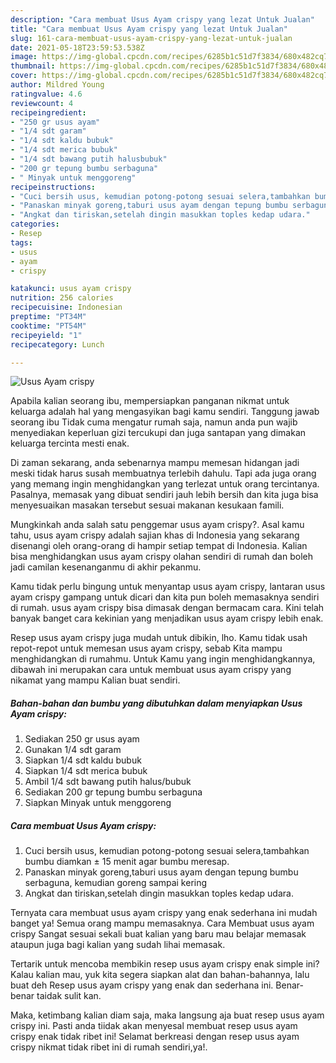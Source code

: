 ```yaml
---
description: "Cara membuat Usus Ayam crispy yang lezat Untuk Jualan"
title: "Cara membuat Usus Ayam crispy yang lezat Untuk Jualan"
slug: 161-cara-membuat-usus-ayam-crispy-yang-lezat-untuk-jualan
date: 2021-05-18T23:59:53.538Z
image: https://img-global.cpcdn.com/recipes/6285b1c51d7f3834/680x482cq70/usus-ayam-crispy-foto-resep-utama.jpg
thumbnail: https://img-global.cpcdn.com/recipes/6285b1c51d7f3834/680x482cq70/usus-ayam-crispy-foto-resep-utama.jpg
cover: https://img-global.cpcdn.com/recipes/6285b1c51d7f3834/680x482cq70/usus-ayam-crispy-foto-resep-utama.jpg
author: Mildred Young
ratingvalue: 4.6
reviewcount: 4
recipeingredient:
- "250 gr usus ayam"
- "1/4 sdt garam"
- "1/4 sdt kaldu bubuk"
- "1/4 sdt merica bubuk"
- "1/4 sdt bawang putih halusbubuk"
- "200 gr tepung bumbu serbaguna"
- " Minyak untuk menggoreng"
recipeinstructions:
- "Cuci bersih usus, kemudian potong-potong sesuai selera,tambahkan bumbu diamkan ± 15 menit agar bumbu meresap."
- "Panaskan minyak goreng,taburi usus ayam dengan tepung bumbu serbaguna, kemudian goreng sampai kering"
- "Angkat dan tiriskan,setelah dingin masukkan toples kedap udara."
categories:
- Resep
tags:
- usus
- ayam
- crispy

katakunci: usus ayam crispy 
nutrition: 256 calories
recipecuisine: Indonesian
preptime: "PT34M"
cooktime: "PT54M"
recipeyield: "1"
recipecategory: Lunch

---
```



![Usus Ayam crispy](https://img-global.cpcdn.com/recipes/6285b1c51d7f3834/680x482cq70/usus-ayam-crispy-foto-resep-utama.jpg)

Apabila kalian seorang ibu, mempersiapkan panganan nikmat untuk keluarga adalah hal yang mengasyikan bagi kamu sendiri. Tanggung jawab seorang ibu Tidak cuma mengatur rumah saja, namun anda pun wajib menyediakan keperluan gizi tercukupi dan juga santapan yang dimakan keluarga tercinta mesti enak.

Di zaman  sekarang, anda sebenarnya mampu memesan hidangan jadi meski tidak harus susah membuatnya terlebih dahulu. Tapi ada juga orang yang memang ingin menghidangkan yang terlezat untuk orang tercintanya. Pasalnya, memasak yang dibuat sendiri jauh lebih bersih dan kita juga bisa menyesuaikan masakan tersebut sesuai makanan kesukaan famili. 



Mungkinkah anda salah satu penggemar usus ayam crispy?. Asal kamu tahu, usus ayam crispy adalah sajian khas di Indonesia yang sekarang disenangi oleh orang-orang di hampir setiap tempat di Indonesia. Kalian bisa menghidangkan usus ayam crispy olahan sendiri di rumah dan boleh jadi camilan kesenanganmu di akhir pekanmu.

Kamu tidak perlu bingung untuk menyantap usus ayam crispy, lantaran usus ayam crispy gampang untuk dicari dan kita pun boleh memasaknya sendiri di rumah. usus ayam crispy bisa dimasak dengan bermacam cara. Kini telah banyak banget cara kekinian yang menjadikan usus ayam crispy lebih enak.

Resep usus ayam crispy juga mudah untuk dibikin, lho. Kamu tidak usah repot-repot untuk memesan usus ayam crispy, sebab Kita mampu menghidangkan di rumahmu. Untuk Kamu yang ingin menghidangkannya, dibawah ini merupakan cara untuk membuat usus ayam crispy yang nikamat yang mampu Kalian buat sendiri.

<!--inarticleads1-->

##### Bahan-bahan dan bumbu yang dibutuhkan dalam menyiapkan Usus Ayam crispy:

1. Sediakan 250 gr usus ayam
1. Gunakan 1/4 sdt garam
1. Siapkan 1/4 sdt kaldu bubuk
1. Siapkan 1/4 sdt merica bubuk
1. Ambil 1/4 sdt bawang putih halus/bubuk
1. Sediakan 200 gr tepung bumbu serbaguna
1. Siapkan  Minyak untuk menggoreng




<!--inarticleads2-->

##### Cara membuat Usus Ayam crispy:

1. Cuci bersih usus, kemudian potong-potong sesuai selera,tambahkan bumbu diamkan ± 15 menit agar bumbu meresap.
1. Panaskan minyak goreng,taburi usus ayam dengan tepung bumbu serbaguna, kemudian goreng sampai kering
1. Angkat dan tiriskan,setelah dingin masukkan toples kedap udara.




Ternyata cara membuat usus ayam crispy yang enak sederhana ini mudah banget ya! Semua orang mampu memasaknya. Cara Membuat usus ayam crispy Sangat sesuai sekali buat kalian yang baru mau belajar memasak ataupun juga bagi kalian yang sudah lihai memasak.

Tertarik untuk mencoba membikin resep usus ayam crispy enak simple ini? Kalau kalian mau, yuk kita segera siapkan alat dan bahan-bahannya, lalu buat deh Resep usus ayam crispy yang enak dan sederhana ini. Benar-benar taidak sulit kan. 

Maka, ketimbang kalian diam saja, maka langsung aja buat resep usus ayam crispy ini. Pasti anda tiidak akan menyesal membuat resep usus ayam crispy enak tidak ribet ini! Selamat berkreasi dengan resep usus ayam crispy nikmat tidak ribet ini di rumah sendiri,ya!.

